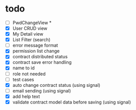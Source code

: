 # todo

<!-- - [ ] Check Auth in CRUD views * -->

- [ ] PwdChangeView *
- [x] User CRUD view
- [x] My Detail view
- [x] List Filter (search)
- [ ] error message format
- [x] permission list change
- [x] contract distributed status
- [x] contract save error handling
- [x] name to id
- [ ] role not needed
- [ ] test cases
- [x] auto change contract status (using signal)
- [ ] email sending (using signal)
- [x] add help text
- [x] validate contract model data before saving (using signal)